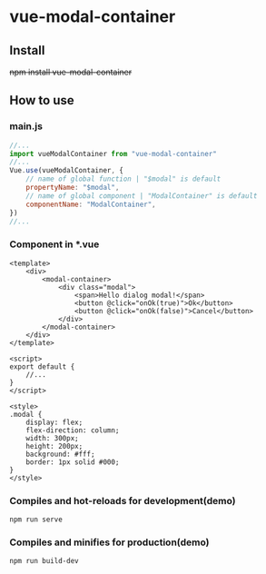# vue-modal-container

## Install
~~npm install vue-modal-container~~
## How to use
### main.js
```js
//...
import vueModalContainer from "vue-modal-container"
//...
Vue.use(vueModalContainer, {
    // name of global function | "$modal" is default
    propertyName: "$modal",
    // name of global component | "ModalContainer" is default
    componentName: "ModalContainer",
})
//...
```

### Component in *.vue
```vue
<template>
    <div>
        <modal-container>
            <div class="modal">
                <span>Hello dialog modal!</span>
                <button @click="onOk(true)">Ok</button>
                <button @click="onOk(false)">Cancel</button>
            </div>
        </modal-container>
    </div>
</template>

<script>
export default {
    //...
}
</script>

<style>
.modal {
    display: flex;
    flex-direction: column;
    width: 300px;
    height: 200px;
    background: #fff;
    border: 1px solid #000;
}
</style>
```

### Compiles and hot-reloads for development(demo)
```
npm run serve
```

### Compiles and minifies for production(demo)
```
npm run build-dev
```
